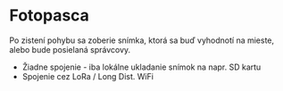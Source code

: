 

  <div class="container">
    <h1>Fotopasca</h1>
    <p>Po zistení pohybu sa zoberie snímka, ktorá sa buď vyhodnotí na mieste, alebo bude posielaná správcovy.</p>
    <ul>
      <li>Žiadne spojenie - iba lokálne ukladanie snímok na napr. SD kartu</li>
      <li>Spojenie cez LoRa / Long Dist. WiFi</li>
    </ul>
  </div>

